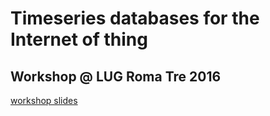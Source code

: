 # Timeseries databases for the Internet of thing

## Workshop @ LUG Roma Tre 2016

[workshop slides](https://rawgit.com/francescou/iot-timeseries/master/slides.html)
